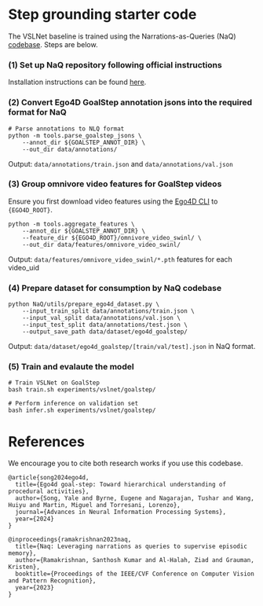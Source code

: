 # Step grounding starter code

The VSLNet baseline is trained using the Narrations-as-Queries (NaQ) [codebase](https://github.com/srama2512/NaQ). Steps are below.

### (1) Set up NaQ repository following official instructions
Installation instructions can be found [here](https://github.com/srama2512/NaQ?tab=readme-ov-file#installation).


### (2) Convert Ego4D GoalStep annotation jsons into the required format for NaQ

```
# Parse annotations to NLQ format
python -m tools.parse_goalstep_jsons \
    --annot_dir ${GOALSTEP_ANNOT_DIR} \
    --out_dir data/annotations/
```
Output: `data/annotations/train.json` and `data/annotations/val.json`


### (3) Group omnivore video features for GoalStep videos
Ensure you first download video features using the [Ego4D CLI](https://ego4d-data.org/docs/data/features/) to `{EGO4D_ROOT}`.
```
python -m tools.aggregate_features \
    --annot_dir ${GOALSTEP_ANNOT_DIR} \
    --feature_dir ${EGO4D_ROOT}/omnivore_video_swinl/ \
    --out_dir data/features/omnivore_video_swinl/
```
Output: `data/features/omnivore_video_swinl/*.pth` features for each video_uid

### (4) Prepare dataset for consumption by NaQ codebase
```
python NaQ/utils/prepare_ego4d_dataset.py \
    --input_train_split data/annotations/train.json \
    --input_val_split data/annotations/val.json \
    --input_test_split data/annotations/test.json \
    --output_save_path data/dataset/ego4d_goalstep/
```
Output: `data/dataset/ego4d_goalstep/[train/val/test].json` in NaQ format.


### (5) Train and evalaute the model
```
# Train VSLNet on GoalStep
bash train.sh experiments/vslnet/goalstep/

# Perform inference on validation set
bash infer.sh experiments/vslnet/goalstep/
```


# References

We encourage you to cite both research works if you use this codebase.
```
@article{song2024ego4d,
  title={Ego4d goal-step: Toward hierarchical understanding of procedural activities},
  author={Song, Yale and Byrne, Eugene and Nagarajan, Tushar and Wang, Huiyu and Martin, Miguel and Torresani, Lorenzo},
  journal={Advances in Neural Information Processing Systems},
  year={2024}
}

@inproceedings{ramakrishnan2023naq,
  title={Naq: Leveraging narrations as queries to supervise episodic memory},
  author={Ramakrishnan, Santhosh Kumar and Al-Halah, Ziad and Grauman, Kristen},
  booktitle={Proceedings of the IEEE/CVF Conference on Computer Vision and Pattern Recognition},
  year={2023}
}
```
